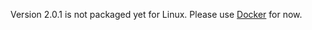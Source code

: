 Version 2.0.1 is not packaged yet for Linux. Please use [Docker](../../wallet/install/docker) for now.
